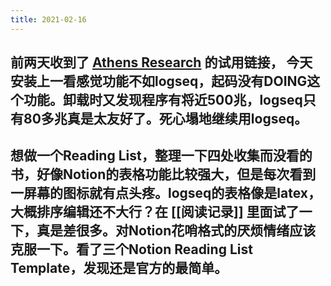 ```yaml
---
title: 2021-02-16
---
```


## 前两天收到了 [Athens Research](https://github.com/athensresearch) 的试用链接， 今天安装上一看感觉功能不如logseq，起码没有DOING这个功能。卸载时又发现程序有将近500兆，logseq只有80多兆真是太友好了。死心塌地继续用logseq。
## 想做一个Reading List，整理一下四处收集而没看的书，好像Notion的表格功能比较强大，但是每次看到一屏幕的图标就有点头疼。logseq的表格像是latex，大概排序编辑还不大行？在 [[阅读记录]] 里面试了一下，真是差很多。对Notion花哨格式的厌烦情绪应该克服一下。看了三个Notion Reading List Template，发现还是官方的最简单。
##
